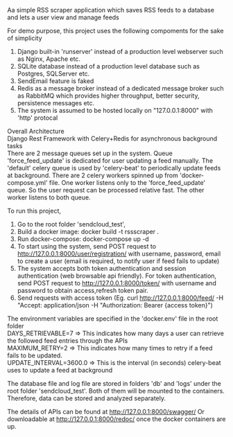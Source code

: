 Aa simple RSS scraper application which saves RSS feeds to a database and lets a user view and manage feeds

For demo purpose, this project uses the following compoments for the sake of simplicity
1) Django built-in 'runserver' instead of a production level webserver such as Nginx, Apache etc.
2) SQLite database instead of a production level database such as Postgres, SQLServer etc.
3) SendEmail feature is faked
4) Redis as a message broker instead of a dedicated message broker such as RabbitMQ which provides higher throughput,  better security, persistence messages etc.
5) The system is assumed to be hosted locally on "127.0.0.1:8000" with 'http' protocal



Overall Architecture  
Django Rest Framework with Celery+Redis for asynchronous background tasks  
There are 2 message queues set up in the system. Queue 'force_feed_update' is dedicated for user updating a feed manually. The 'default' celery queue is used by 'celery-beat' to periodically update feeds at background. There are 2 celery workers spinned up from 'docker-compose.yml' file. One worker listens only to the 'force_feed_update' queue. So the user request can be processed relative fast. The other worker listens to both queue.  


To run this project, 
1) Go to the root folder 'sendcloud_test',
2) Build a docker image: docker build -t rssscraper .
3) Run docker-compose: docker-compose up -d
4) To start using the system, send POST request to http://127.0.0.1:8000/user/registration/ with username, password, email to create a user (email is required, to notify user if feed fails to update)
5) The system accepts both token authentication and session authentication (web browsable api friendly). For token authentication, send POST request to  http://127.0.0.1:8000/token/ with username and password to obtain access,refresh token pair.
6) Send requests with access token (Eg. curl http://127.0.0.1:8000/feed/ -H "Accept: application/json -H "Authorization: Bearer {access token}")

The environment variables are specified in the 'docker.env' file in the root folder  
DAYS_RETRIEVABLE=7  => This indicates how many days a user can retrieve the followed feed entries through the APIs  
MAXIMUM_RETRY=2 => This indicates how many times to retry if a feed fails to be updated.  
UPDATE_INTERVAL=3600.0  => This is the interval (in seconds) celery-beat uses to update a feed at background  

The database file and log file are stored in folders 'db' and 'logs' under the root folder 'sendcloud_test'. Both of them will be mounted to the containers. Therefore, data can be stored and analyzed separately.

The details of APIs can be found at http://127.0.0.1:8000/swagger/ Or downloadable at http://127.0.0.1:8000/redoc/ once the docker containers are up.

